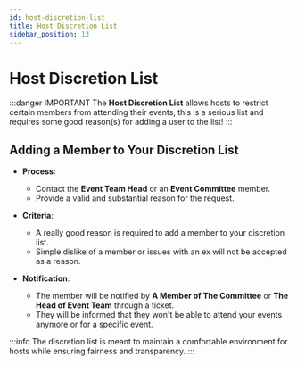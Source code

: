 ```yaml
---
id: host-discretion-list
title: Host Discretion List
sidebar_position: 13
---
```


# Host Discretion List

:::danger IMPORTANT
The **Host Discretion List** allows hosts to restrict certain members from attending their events, this is a serious list and requires some good reason(s) for adding a user to the list!
:::
## Adding a Member to Your Discretion List

- **Process**:

  - Contact the **Event Team Head** or an **Event Committee** member.
  - Provide a valid and substantial reason for the request.

- **Criteria**:

  - A really good reason is required to add a member to your discretion list.
  - Simple dislike of a member or issues with an ex will not be accepted as a reason.

- **Notification**:

  - The member will be notified by **A Member of The Committee** or **The Head of Event Team** through a ticket.
  - They will be informed that they won't be able to attend your events anymore or for a specific event.

:::info
The discretion list is meant to maintain a comfortable environment for hosts while ensuring fairness and transparency.
:::

